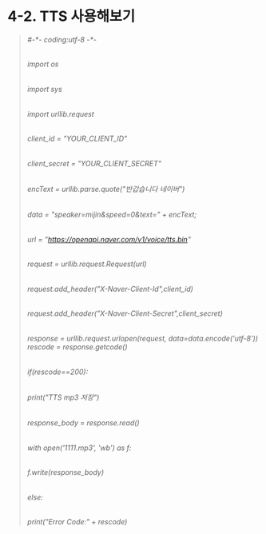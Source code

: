 # 4-2. TTS 사용해보기

> ###### \#-\*- coding:utf-8 -\*-
>
> ###### import os
>
> ###### import sys
>
> ###### import urllib.request 
>
> ###### client\_id = "YOUR\_CLIENT\_ID" 
>
> ###### client\_secret = "YOUR\_CLIENT\_SECRET" 
>
> ###### encText = urllib.parse.quote\("반갑습니다 네이버"\) 
>
> ###### data = "speaker=mijin&speed=0&text=" + encText; 
>
> ###### url = "https://openapi.naver.com/v1/voice/tts.bin" 
>
> ###### request = urllib.request.Request\(url\) 
>
> ###### request.add\_header\("X-Naver-Client-Id",client\_id\)
>
> ###### request.add\_header\("X-Naver-Client-Secret",client\_secret\) 
>
> ###### response = urllib.request.urlopen\(request, data=data.encode\('utf-8'\)\) rescode = response.getcode\(\) 
>
> ###### if\(rescode==200\):
>
> ######    print\("TTS mp3 저장"\)
>
> ######    response\_body = response.read\(\)
>
> ######    with open\('1111.mp3', 'wb'\) as f:
>
> ######        f.write\(response\_body\)
>
> ###### else:
>
> ######    print\("Error Code:" + rescode\)





